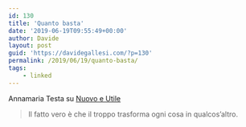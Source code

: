 ```yaml
---
id: 130
title: 'Quanto basta'
date: '2019-06-19T09:55:49+00:00'
author: Davide
layout: post
guid: 'https://davidegallesi.com/?p=130'
permalink: /2019/06/19/quanto-basta/
tags:
    - linked
---
```


Annamaria Testa su [Nuovo e Utile](https://nuovoeutile.it/eccesso-e-difetto-il-senso-del-q-b/)

> Il fatto vero è che il troppo trasforma ogni cosa in qualcos’altro.